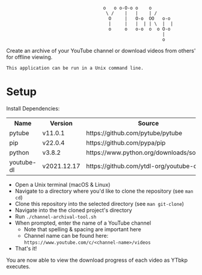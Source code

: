 ```
                                    o   o o-O-o o    o         
                                     \ /    |   |    | /       
                                      O     |   O-o  OO   o-o  
                                      |     |   |  | | \  |  | 
                                      o     o   o-o  o  o O-o  
                                                          |    
                                                          o    
 ```
  
Create an archive of your YouTube channel or download videos from others' for offline viewing.

``This application can be run in a Unix command line.``

<h1>Setup</h1>

Install Dependencies:

<table>
  <tr>
    <th>Name</th>
    <th>Version</th>
    <th>Source</th>
  </tr>
  <tr>
    <td>pytube</td>
    <td>v11.0.1</td>
    <td>https://github.com/pytube/pytube</td>
  </tr>
  <tr>
    <td>pip</td>
    <td>v22.0.4</td>
    <td>https://github.com/pypa/pip</td>
  </tr>
  <tr>
    <td>python</td>
    <td>v3.8.2</td>
    <td>https://www.python.org/downloads/source/</td>
  </tr>
   <tr>
    <td>youtube-dl</td>
    <td>v2021.12.17</td>
    <td>https://github.com/ytdl-org/youtube-dl</td>
  </tr>
</table>

- Open a Unix terminal (macOS & Linux)
- Navigate to a directory where you'd like to clone the repository (see `man cd`)
- Clone this repository into the selected directory (see `man git-clone`)
- Navigate into the the cloned project's directory
- Run `./channel-archival-tool.sh`
- When prompted, enter the name of a YouTube channel
  - Note that spelling & spacing are important here
  - Channel name can be found here: `https://www.youtube.com/c/<channel-name>/videos`
- That's it!

You are now able to view the download progress of each video as YTbkp executes.
